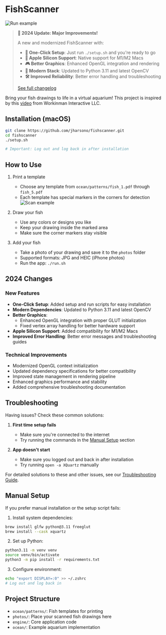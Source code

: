 # FishScanner

![Run example](./images/img1.png)

> **🎉 2024 Update: Major Improvements!**
>
> A new and modernized FishScanner with:
> - **🚀 One-Click Setup**: Just run `./setup.sh` and you're ready to go
> - **📱 Apple Silicon Support**: Native support for M1/M2 Macs
> - **🎮 Better Graphics**: Enhanced OpenGL integration and rendering
> - **🔄 Modern Stack**: Updated to Python 3.11 and latest OpenCV
> - **🛠 Improved Reliability**: Better error handling and troubleshooting
>
> [See full changelog](#2024-changes)

Bring your fish drawings to life in a virtual aquarium! This project is inspired by this [video](https://www.youtube.com/watch?v=ILrr8vToR9Y&feature=emb_logo) from Workinman Interactive LLC.

## Installation (macOS)

```bash
git clone https://github.com/jharsono/fishscanner.git
cd fishscanner
./setup.sh

# Important: Log out and log back in after installation
```

## How to Use

1. Print a template
   - Choose any template from `ocean/patterns/fish_1.pdf` through `fish_5.pdf`
   - Each template has special markers in the corners for detection
   ![Scan example](./images/img2.jpg)

2. Draw your fish
   - Use any colors or designs you like
   - Keep your drawing inside the marked area
   - Make sure the corner markers stay visible

3. Add your fish
   - Take a photo of your drawing and save it to the `photos` folder
   - Supported formats: JPG and HEIC (iPhone photos)
   - Run the app: `./run.sh`

## 2024 Changes

### New Features
- **One-Click Setup**: Added setup and run scripts for easy installation
- **Modern Dependencies**: Updated to Python 3.11 and latest OpenCV
- **Better Graphics**: 
  - Enhanced OpenGL integration with proper GLUT initialization
  - Fixed vertex array handling for better hardware support
- **Apple Silicon Support**: Added compatibility for M1/M2 Macs
- **Improved Error Handling**: Better error messages and troubleshooting guides

### Technical Improvements
- Modernized OpenGL context initialization
- Updated dependency specifications for better compatibility
- Improved state management in rendering pipeline
- Enhanced graphics performance and stability
- Added comprehensive troubleshooting documentation

## Troubleshooting

Having issues? Check these common solutions:

1. **First time setup fails**
   - Make sure you're connected to the internet
   - Try running the commands in the [Manual Setup](#manual-setup) section

2. **App doesn't start**
   - Make sure you logged out and back in after installation
   - Try running `open -a XQuartz` manually

For detailed solutions to these and other issues, see our [Troubleshooting Guide](TROUBLESHOOTING.md).

## Manual Setup

If you prefer manual installation or the setup script fails:

1. Install system dependencies:
```bash
brew install glfw python@3.11 freeglut
brew install --cask xquartz
```

2. Set up Python:
```bash
python3.11 -m venv venv
source venv/bin/activate
python3 -m pip install -r requirements.txt
```

3. Configure environment:
```bash
echo "export DISPLAY=:0" >> ~/.zshrc
# Log out and log back in
```

## Project Structure

- `ocean/patterns/`: Fish templates for printing
- `photos/`: Place your scanned fish drawings here
- `engine/`: Core application code
- `ocean/`: Example aquarium implementation